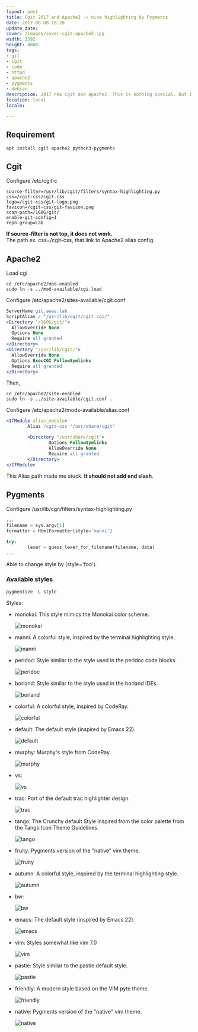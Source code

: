 ```yaml
---
layout: post
title: Cgit 2017 and Apache2 -> nice highlighting by Pygments
date: 2017-06-08 16:20
update_date: 
cover: /images/cover-cgit-apache2.jpg
width: 2592
height: 4608
tags:
- git
- cgit
- code
- httpd
- apache2
- pygments
- debian
description: 2017 new Cgit and Apache2. This is nothing special. But I believe plenty of people really stuck apache2 alias with cgit and others. 
location: local
locale:

---
```


## Requirement

`apt install cgit apache2 python3-pygments`

## Cgit

Configure /etc/cgitrc

```shell
source-filter=/usr/lib/cgit/filters/syntax-highlighting.py
css=/cgit-css/cgit.css
logo=/cgit-css/git-logo.png
favicon=/cgit-css/git-favicon.png
scan-path=/160G/git/
enable-git-config=1
repo.group=Lab
```

**If source-filter is not top, it does not work.**  
The path ex. css=/cgit-css, that link to Apache2 alias config.

## Apache2

Load cgi

```shell
cd /etc/apache2/mod-enabled
sudo ln -s ../mod-available/cgi.load
```

Configure /etc/apache2/sites-available/cgit.conf

```apache
ServerName git.awas.lab
ScriptAlias / "/usr/lib/cgit/cgit.cgi/"
<Directory "/160G/git/">
  AllowOverride None
  Options None
  Require all granted
</Directory>
<Directory "/usr/lib/cgit/">
  AllowOverride None
  Options ExecCGI FollowSymlinks
  Require all granted
</Directory>
```

Then, 

```shell
cd /etc/apache2/site-enabled
sudo ln -s ../site-available/cgit.conf .
```

Configure /etc/apache2/mods-available/alias.conf

```apache
<IfModule alias_module>
        Alias /cgit-css "/usr/share/cgit"

        <Directory "/usr/share/cgit">
                Options FollowSymlinks
                AllowOverride None
                Require all granted
        </Directory>
</IfModule>
```

This Alias path made me stuck. **It should not add end slash**.

## Pygments

Configure /usr/lib/cgit/filters/syntax-highlighting.py

```python
...
filename = sys.argv[1]
formatter = HtmlFormatter(style='manni')

try:
        lexer = guess_lexer_for_filename(filename, data)
...
```

Able to change style by (style='foo').

### Available styles

`pygmentize -L style`

Styles:

* monokai:
    This style mimics the Monokai color scheme.

    ![monokai](/images/2017-cgit-apache2/monokai.PNG)

* manni:
    A colorful style, inspired by the terminal highlighting style.

    ![manni](/images/2017-cgit-apache2/manni.PNG)

* perldoc:
    Style similar to the style used in the perldoc code blocks.

    ![perldoc](/images/2017-cgit-apache2/perldoc.PNG)

* borland:
    Style similar to the style used in the borland IDEs.

    ![borland](/images/2017-cgit-apache2/borland.PNG)

* colorful:
    A colorful style, inspired by CodeRay.

    ![colorful](/images/2017-cgit-apache2/colorful.PNG)

* default:
    The default style (inspired by Emacs 22).

    ![default](/images/2017-cgit-apache2/default.PNG)

* murphy:
    Murphy's style from CodeRay.

    ![murphy](/images/2017-cgit-apache2/murphy.PNG)

* vs:

    ![vs](/images/2017-cgit-apache2/vs.PNG)

* trac:
    Port of the default trac highlighter design.

    ![trac](/images/2017-cgit-apache2/trac.PNG)

* tango:
    The Crunchy default Style inspired from the color palette from the Tango Icon Theme Guidelines.

    ![tango](/images/2017-cgit-apache2/tango.PNG)

* fruity:
    Pygments version of the "native" vim theme.

    ![fruity](/images/2017-cgit-apache2/fruity.PNG)

* autumn:
    A colorful style, inspired by the terminal highlighting style.

    ![autumn](/images/2017-cgit-apache2/autumn.PNG)

* bw:

    ![bw](/images/2017-cgit-apache2/bw.PNG)

* emacs:
    The default style (inspired by Emacs 22).

    ![emacs](/images/2017-cgit-apache2/emacs.PNG)

* vim:
    Styles somewhat like vim 7.0

    ![vim](/images/2017-cgit-apache2/vim.PNG)

* pastie:
    Style similar to the pastie default style.

    ![pastie](/images/2017-cgit-apache2/pastie.PNG)

* friendly:
    A modern style based on the VIM pyte theme.

    ![friendly](/images/2017-cgit-apache2/friendly.PNG)

* native:
    Pygments version of the "native" vim theme.

    ![native](/images/2017-cgit-apache2/native.PNG)